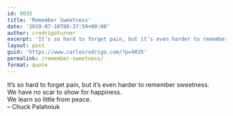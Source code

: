 ```yaml
---
id: 9035
title: 'Remember Sweetness'
date: '2019-07-10T08:37:59+00:00'
author: crodrigoturner
excerpt: 'It’s so hard to forget pain, but it’s even harder to remember sweetness. We have no scar to show for happiness. We learn so little from peace. – Chuck Palahniuk'
layout: post
guid: 'https://www.carlosrodrigo.com/?p=9035'
permalink: /remember-sweetness/
format: quote
---
```


It’s so hard to forget pain, but it’s even harder to remember sweetness.  
We have no scar to show for happiness.  
We learn so little from peace.  
– Chuck Palahniuk